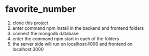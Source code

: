 # favorite_number
1. clone this project
2. enter command npm install in the backend and frontend folders
3. connect the mongodb database
4. enter the command npm start in each of the folders
5. the server side will run on localhost:4000 and frontend on localhost:3000

